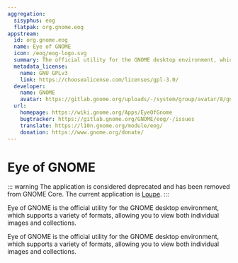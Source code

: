 ```yaml
---
aggregation:
  sisyphus: eog
  flatpak: org.gnome.eog
appstream:
  id: org.gnome.eog
  name: Eye of GNOME
  icon: /eog/eog-logo.svg
  summary: The official utility for the GNOME desktop environment, which supports many formats, allowing you to view both individual images and collections.
  metadata_license:
    name: GNU GPLv3
    link: https://choosealicense.com/licenses/gpl-3.0/
  developer:
    name: GNOME
    avatar: https://gitlab.gnome.org/uploads/-/system/group/avatar/8/gnomelogo.png?width=48
  url:
    homepage: https://wiki.gnome.org/Apps/EyeOfGnome
    bugtracker: https://gitlab.gnome.org/GNOME/eog/-/issues
    translate: https://l10n.gnome.org/module/eog/
    donation: https://www.gnome.org/donate/
---
```


# Eye of GNOME

::: warning
The application is considered deprecated and has been removed from GNOME Core. The current application is [Loupe](/en/apps/loupe/).
:::

Eye of GNOME is the official utility for the GNOME desktop environment, which supports a variety of formats, allowing you to view both individual images and collections.

Eye of GNOME is the official utility for the GNOME desktop environment, which supports a variety of formats, allowing you to view both individual images and collections.

<!--@include: @en/apps/.parts/install/content-repo.md-->
<!--@include: @en/apps/.parts/install/content-flatpak.md-->
